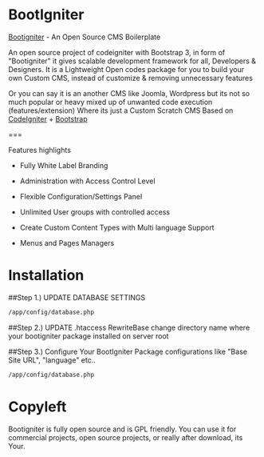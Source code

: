 BootIgniter
==================


[Bootigniter](http://bootigniter.org) - An Open Source CMS Boilerplate

An open source project of codeigniter with Bootstrap 3, in form of "Bootigniter"
it gives scalable development framework for all, Developers & Designers. It is a Lightweight Open codes package for you to build your own Custom CMS, instead of customize & removing unnecessary features

Or you can say it is an another CMS like Joomla, Wordpress but its not so much popular or heavy mixed up of unwanted code execution (features/extension)
Where its just a Custom Scratch CMS Based on [CodeIgniter](http://ellislab.com/codeigniter) + [Bootstrap](http://getbootstrap.com)

===

Features highlights

* Fully White Label Branding

* Administration with Access Control Level

* Flexible Configuration/Settings Panel 

* Unlimited User groups with controlled access

* Create Custom Content Types with Multi language Support

* Menus and Pages Managers

Installation
===

##Step 1.) UPDATE DATABASE SETTINGS

```bash
/app/config/database.php
```

##Step 2.) UPDATE .htaccess RewriteBase
change directory name where your bootigniter package installed on server root

##Step 3.) Configure Your BootIgniter Package
configurations like "Base Site URL", "language" etc..

```bash
/app/config/database.php
```

Copyleft
===

Bootigniter is fully open source and is GPL friendly. You can use it for commercial projects, open source projects, or really after download, its Your.